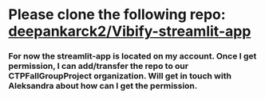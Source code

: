 # Please clone the following repo: [deepankarck2/Vibify-streamlit-app](https://github.com/deepankarck2/Vibify-streamlit-app)

### For now the streamlit-app is located on my account. Once I get permission, I can add/transfer the repo to our CTPFallGroupProject organization. Will get in touch with Aleksandra about how can I get the permission.
